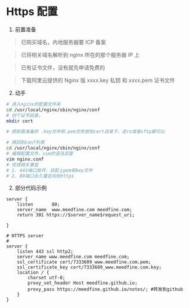 # Https 配置

1. 前置准备

> 已购买域名，内地服务器要 ICP 备案

> 已将相关域名解析到 nginx 所在的那个服务器 IP 上

> 已有证书文件，没有就先申请免费的

> 下载阿里云提供的 Nginx 版 xxxx.key 私钥 和 xxxx.pem 证书文件

2. 动手

```sh
# 进入nginx的配置文件夹
cd /usr/local/nginx/sbin/nginx/conf
# 创个证书目录，
mkdir cert

# 把前面准备的 .key文件和.pem文件放到cert目录下，走rz或者sftp都可以

# 再回到conf列表
cd /usr/local/nginx/sbin/nginx/conf
# 编辑配置文件，vim的语法百度
vim nginx.conf
# 完成相关事宜
# 1. 443端口放开，且配上pem和key文件
# 2. 80端口永久重定向到https
```

2. 部分代码示例

```
server {
    listen       80;
    server_name  www.meedfine.com meedfine.com;
    return 301 https://$server_name$request_uri;

}

# HTTPS server
#
server {
    listen 443 ssl http2;
    server_name www.meedfine.com meedfine.com;
    ssl_certificate cert/7333609_www.meedfine.com.pem;
    ssl_certificate_key cert/7333609_www.meedfine.com.key;
    location / {
        charset utf-8;
        proxy_set_header Host meedfine.github.io;
        proxy_pass https://meedfine.github.io/notes/; #转发到github
    }
}


```
